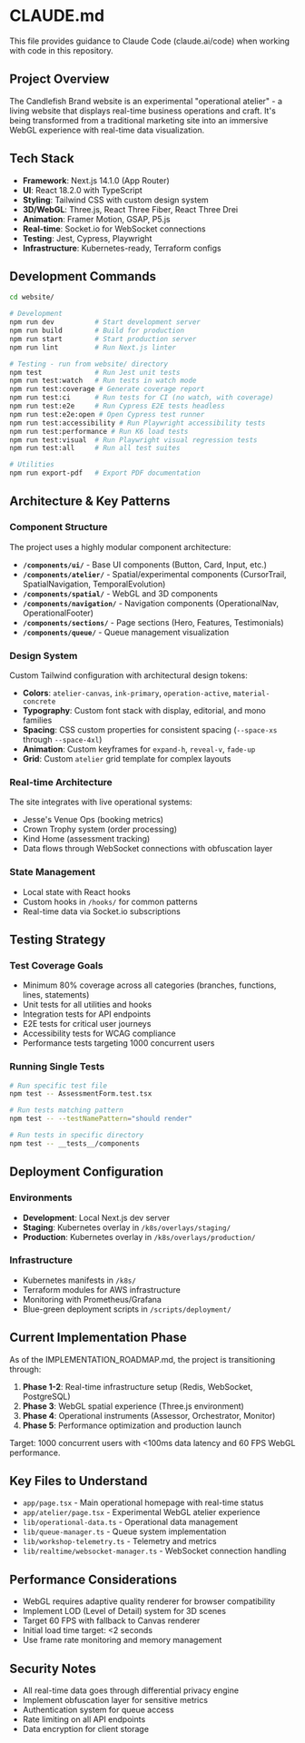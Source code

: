 # CLAUDE.md

This file provides guidance to Claude Code (claude.ai/code) when working with code in this repository.

## Project Overview

The Candlefish Brand website is an experimental "operational atelier" - a living website that displays real-time business operations and craft. It's being transformed from a traditional marketing site into an immersive WebGL experience with real-time data visualization.

## Tech Stack

- **Framework**: Next.js 14.1.0 (App Router)
- **UI**: React 18.2.0 with TypeScript
- **Styling**: Tailwind CSS with custom design system
- **3D/WebGL**: Three.js, React Three Fiber, React Three Drei
- **Animation**: Framer Motion, GSAP, P5.js
- **Real-time**: Socket.io for WebSocket connections
- **Testing**: Jest, Cypress, Playwright
- **Infrastructure**: Kubernetes-ready, Terraform configs

## Development Commands

```bash
cd website/

# Development
npm run dev          # Start development server
npm run build        # Build for production
npm run start        # Start production server
npm run lint         # Run Next.js linter

# Testing - run from website/ directory
npm test             # Run Jest unit tests
npm run test:watch   # Run tests in watch mode
npm run test:coverage # Generate coverage report
npm run test:ci      # Run tests for CI (no watch, with coverage)
npm run test:e2e     # Run Cypress E2E tests headless
npm run test:e2e:open # Open Cypress test runner
npm run test:accessibility # Run Playwright accessibility tests
npm run test:performance # Run K6 load tests
npm run test:visual  # Run Playwright visual regression tests
npm run test:all     # Run all test suites

# Utilities
npm run export-pdf   # Export PDF documentation
```

## Architecture & Key Patterns

### Component Structure
The project uses a highly modular component architecture:

- **`/components/ui/`** - Base UI components (Button, Card, Input, etc.)
- **`/components/atelier/`** - Spatial/experimental components (CursorTrail, SpatialNavigation, TemporalEvolution)
- **`/components/spatial/`** - WebGL and 3D components
- **`/components/navigation/`** - Navigation components (OperationalNav, OperationalFooter)
- **`/components/sections/`** - Page sections (Hero, Features, Testimonials)
- **`/components/queue/`** - Queue management visualization

### Design System
Custom Tailwind configuration with architectural design tokens:
- **Colors**: `atelier-canvas`, `ink-primary`, `operation-active`, `material-concrete`
- **Typography**: Custom font stack with display, editorial, and mono families
- **Spacing**: CSS custom properties for consistent spacing (`--space-xs` through `--space-4xl`)
- **Animation**: Custom keyframes for `expand-h`, `reveal-v`, `fade-up`
- **Grid**: Custom `atelier` grid template for complex layouts

### Real-time Architecture
The site integrates with live operational systems:
- Jesse's Venue Ops (booking metrics)
- Crown Trophy system (order processing)
- Kind Home (assessment tracking)
- Data flows through WebSocket connections with obfuscation layer

### State Management
- Local state with React hooks
- Custom hooks in `/hooks/` for common patterns
- Real-time data via Socket.io subscriptions

## Testing Strategy

### Test Coverage Goals
- Minimum 80% coverage across all categories (branches, functions, lines, statements)
- Unit tests for all utilities and hooks
- Integration tests for API endpoints
- E2E tests for critical user journeys
- Accessibility tests for WCAG compliance
- Performance tests targeting 1000 concurrent users

### Running Single Tests
```bash
# Run specific test file
npm test -- AssessmentForm.test.tsx

# Run tests matching pattern
npm test -- --testNamePattern="should render"

# Run tests in specific directory
npm test -- __tests__/components
```

## Deployment Configuration

### Environments
- **Development**: Local Next.js dev server
- **Staging**: Kubernetes overlay in `/k8s/overlays/staging/`
- **Production**: Kubernetes overlay in `/k8s/overlays/production/`

### Infrastructure
- Kubernetes manifests in `/k8s/`
- Terraform modules for AWS infrastructure
- Monitoring with Prometheus/Grafana
- Blue-green deployment scripts in `/scripts/deployment/`

## Current Implementation Phase

As of the IMPLEMENTATION_ROADMAP.md, the project is transitioning through:
1. **Phase 1-2**: Real-time infrastructure setup (Redis, WebSocket, PostgreSQL)
2. **Phase 3**: WebGL spatial experience (Three.js environment)
3. **Phase 4**: Operational instruments (Assessor, Orchestrator, Monitor)
4. **Phase 5**: Performance optimization and production launch

Target: 1000 concurrent users with <100ms data latency and 60 FPS WebGL performance.

## Key Files to Understand

- `app/page.tsx` - Main operational homepage with real-time status
- `app/atelier/page.tsx` - Experimental WebGL atelier experience  
- `lib/operational-data.ts` - Operational data management
- `lib/queue-manager.ts` - Queue system implementation
- `lib/workshop-telemetry.ts` - Telemetry and metrics
- `lib/realtime/websocket-manager.ts` - WebSocket connection handling

## Performance Considerations

- WebGL requires adaptive quality renderer for browser compatibility
- Implement LOD (Level of Detail) system for 3D scenes
- Target 60 FPS with fallback to Canvas renderer
- Initial load time target: <2 seconds
- Use frame rate monitoring and memory management

## Security Notes

- All real-time data goes through differential privacy engine
- Implement obfuscation layer for sensitive metrics
- Authentication system for queue access
- Rate limiting on all API endpoints
- Data encryption for client storage